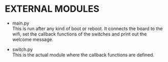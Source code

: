 # EXTERNAL MODULES

- main.py  
This is run after any kind of boot or reboot. It connects the board to the wifi, set the callback functions of the switches and print out the welcome message.

- switch.py  
This is the actual module where the callback functions are defined.
